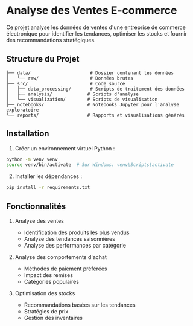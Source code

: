 # Analyse des Ventes E-commerce

Ce projet analyse les données de ventes d'une entreprise de commerce électronique pour identifier les tendances, optimiser les stocks et fournir des recommandations stratégiques.

## Structure du Projet

```
├── data/                      # Dossier contenant les données
│   └── raw/                   # Données brutes
├── src/                       # Code source
│   ├── data_processing/       # Scripts de traitement des données
│   ├── analysis/             # Scripts d'analyse
│   └── visualization/        # Scripts de visualisation
├── notebooks/                # Notebooks Jupyter pour l'analyse exploratoire
└── reports/                  # Rapports et visualisations générés
```

## Installation

1. Créer un environnement virtuel Python :
```bash
python -m venv venv
source venv/bin/activate  # Sur Windows: venv\Scripts\activate
```

2. Installer les dépendances :
```bash
pip install -r requirements.txt
```

## Fonctionnalités

1. Analyse des ventes
   - Identification des produits les plus vendus
   - Analyse des tendances saisonnières
   - Analyse des performances par catégorie

2. Analyse des comportements d'achat
   - Méthodes de paiement préférées
   - Impact des remises
   - Catégories populaires

3. Optimisation des stocks
   - Recommandations basées sur les tendances
   - Stratégies de prix
   - Gestion des inventaires
